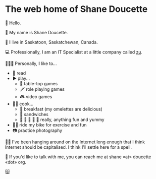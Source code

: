 # The web home of Shane Doucette

👋 Hello.  

📛 My name is Shane Doucette.  

📍 I live in Saskatoon, Saskatchewan, Canada.  

💻 Professionally, I am an IT Specialist at a little company called [zu](https://zu.com).  

🧔🏻‍♂️ Personally, I like to...  
- 📖 read  
- ▶️ play...  
  - 🎲 table-top games  
  - 🗡 role playing games  
  - 🎮 video games  
- 👨‍🍳 cook...  
  - 🍳 breakfast (my omelettes are delicious)  
  - 🥪 sandwiches  
  - 🍔 🍝 🍗 🥞 🌮 really, anything fun and yummy  
- 🚴‍♀️ ride my bike for exercise and fun  
- 📷 practice photography  

🏄‍♀️ I've been hanging around on the Internet long enough that I think Internet should be capitalised. I think I'll settle here for a spell.  

📧 If you'd like to talk with me, you can reach me at shane «at» doucette «dot» org.  

[😻](cat.jpg)  
